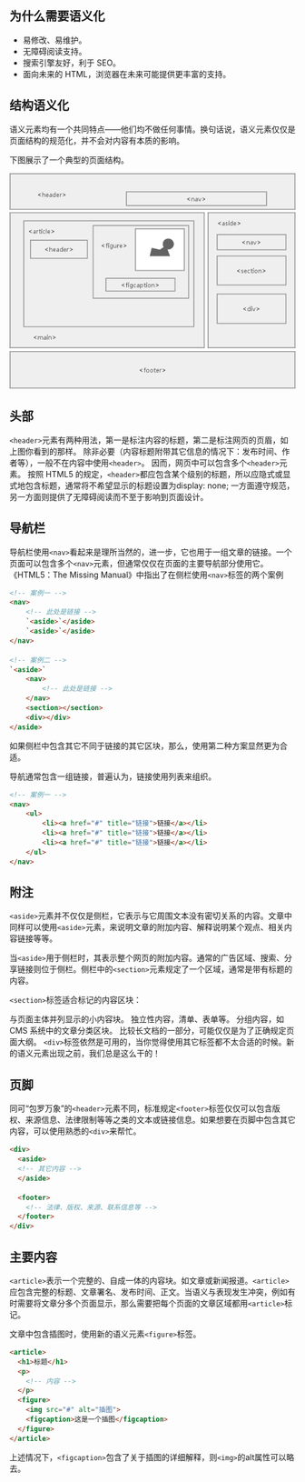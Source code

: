 ## 为什么需要语义化
* 易修改、易维护。
* 无障碍阅读支持。
* 搜索引擎友好，利于 SEO。
* 面向未来的 HTML，浏览器在未来可能提供更丰富的支持。

## 结构语义化
语义元素均有一个共同特点——他们均不做任何事情。换句话说，语义元素仅仅是页面结构的规范化，并不会对内容有本质的影响。

下图展示了一个典型的页面结构。

![An image](./yuyihua.png)

## 头部
`<header>`元素有两种用法，第一是标注内容的标题，第二是标注网页的页眉，如上图你看到的那样。
除非必要（内容标题附带其它信息的情况下：发布时间、作者等），一般不在内容中使用`<header>`。
因而，网页中可以包含多个`<header>`元素。
按照 HTML5 的规定，`<header>`都应包含某个级别的标题，所以应隐式或显式地包含标题，通常将不希望显示的标题设置为display: none;
一方面遵守规范，另一方面则提供了无障碍阅读而不至于影响到页面设计。

## 导航栏

导航栏使用`<nav>`看起来是理所当然的，进一步，它也用于一组文章的链接。一个页面可以包含多个`<nav>`元素，但通常仅仅在页面的主要导航部分使用它。
《HTML5：The Missing Manual》中指出了在侧栏使用`<nav>`标签的两个案例

```html
<!-- 案例一 -->
<nav>
    <!-- 此处是链接 -->
    `<aside>`</aside>
    `<aside>`</aside>
</nav>

<!-- 案例二 -->
`<aside>`
    <nav>
        <!-- 此处是链接 -->
    </nav>
    <section></section>
    <div></div>
</aside>
```

如果侧栏中包含其它不同于链接的其它区块，那么，使用第二种方案显然更为合适。

导航通常包含一组链接，普遍认为，链接使用列表来组织。

```html
<!-- 案例一 -->
<nav>
    <ul>
        <li><a href="#" title="链接">链接</a></li>
        <li><a href="#" title="链接">链接</a></li>
        <li><a href="#" title="链接">链接</a></li>
    </ul>
</nav>
```

## 附注

`<aside>`元素并不仅仅是侧栏，它表示与它周围文本没有密切关系的内容。文章中同样可以使用`<aside>`元素，来说明文章的附加内容、解释说明某个观点、相关内容链接等等。

当`<aside>`用于侧栏时，其表示整个网页的附加内容。通常的广告区域、搜索、分享链接则位于侧栏。侧栏中的`<section>`元素规定了一个区域，通常是带有标题的内容。

`<section>`标签适合标记的内容区块：

与页面主体并列显示的小内容块。
独立性内容，清单、表单等。
分组内容，如 CMS 系统中的文章分类区块。
比较长文档的一部分，可能仅仅是为了正确规定页面大纲。
`<div>`标签依然是可用的，当你觉得使用其它标签都不太合适的时候。新的语义元素出现之前，我们总是这么干的！

## 页脚
同可“包罗万象”的`<header>`元素不同，标准规定`<footer>`标签仅仅可以包含版权、来源信息、法律限制等等之类的文本或链接信息。如果想要在页脚中包含其它内容，可以使用熟悉的`<div>`来帮忙。

```html
<div>
  <aside>
  <!-- 其它内容 -->
  </aside>
  
  <footer>
    <!-- 法律、版权、来源、联系信息等 -->
  </footer>
</div>
```

## 主要内容
`<article>`表示一个完整的、自成一体的内容块。如文章或新闻报道。`<article>`应包含完整的标题、文章署名、发布时间、正文。当语义与表现发生冲突，例如有时需要将文章分多个页面显示，那么需要把每个页面的文章区域都用`<article>`标记。

文章中包含插图时，使用新的语义元素`<figure>`标签。

```html
<article>
  <h1>标题</h1>
  <p>
    <!-- 内容 -->
  </p>
  <figure>
    <img src="#" alt="插图">
    <figcaption>这是一个插图</figcaption>
  </figure>
</article>
```
上述情况下，`<figcaption>`包含了关于插图的详细解释，则`<img>`的alt属性可以略去。
